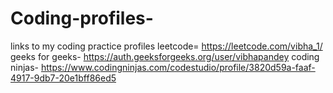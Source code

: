 # Coding-profiles-
links to my coding practice profiles
leetcode= https://leetcode.com/vibha_1/
geeks for geeks-  https://auth.geeksforgeeks.org/user/vibhapandey
coding ninjas- https://www.codingninjas.com/codestudio/profile/3820d59a-faaf-4917-9db7-20e1bff86ed5
